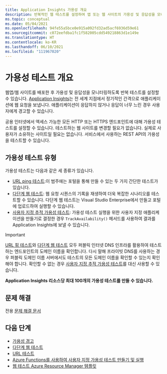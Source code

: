 ```yaml
---
title: Application Insights 가용성 개요
description: 반복적인 웹 테스트를 설정하여 앱 또는 웹 사이트의 가용성 및 응답성을 모니터링합니다.
ms.topic: conceptual
ms.date: 05/04/2021
ms.openlocfilehash: 94fe55a5bce0e915a092fd32ad5acf6936d59e61
ms.sourcegitcommit: c072eefdba1fc1f582005cdd549218863d1e149e
ms.translationtype: HT
ms.contentlocale: ko-KR
ms.lasthandoff: 06/10/2021
ms.locfileid: "111967020"
---
```

# <a name="availability-tests-overview"></a>가용성 테스트 개요

웹앱/웹 사이트를 배포한 후 가용성 및 응답성을 모니터링하도록 반복 테스트를 설정할 수 있습니다. [Application Insights](./app-insights-overview.md)는 전 세계 지점에서 정기적인 간격으로 애플리케이션에 웹 요청을 보냅니다. 애플리케이션이 응답하지 않거나 응답이 너무 느린 경우 사용자에게 경고할 수 있습니다.

공용 인터넷에서 액세스 가능한 모든 HTTP 또는 HTTPS 엔드포인트에 대해 가용성 테스트를 설정할 수 있습니다. 테스트하는 웹 사이트를 변경할 필요가 없습니다. 실제로 사용자가 소유하는 사이트일 필요는 없습니다. 서비스에서 사용하는 REST API의 가용성을 테스트할 수 있습니다.

## <a name="types-of-availability-tests"></a>가용성 테스트 유형

가용성 테스트는 다음과 같은 세 종류가 있습니다.

* [URL ping 테스트](monitor-web-app-availability.md):이 범주에는 포털을 통해 만들 수 있는 두 가지 간단한 테스트가 있습니다.
* [다단계 웹 테스트](availability-multistep.md): 웹 요청 시퀀스의 기록을 재생하여 더욱 복잡한 시나리오를 테스트할 수 있습니다. 다단계 웹 테스트는 Visual Studio Enterprise에서 만들고 포털에 업로드하여 실행할 수 있습니다.
* [사용자 지정 추적 가용성 테스트](/dotnet/api/microsoft.applicationinsights.telemetryclient.trackavailability): 가용성 테스트 실행을 위한 사용자 지정 애플리케이션을 만들기로 결정한 경우 `TrackAvailability()` 메서드를 사용하여 결과를 Application Insights에 보낼 수 있습니다.

> [!IMPORTANT]
> [URL 핑 테스트](monitor-web-app-availability.md)와 [다단계 웹 테스트](availability-multistep.md) 모두 퍼블릭 인터넷 DNS 인프라를 활용하여 테스트하는 엔드포인트의 도메인 이름을 확인합니다. 다시 말해 프라이빗 DNS를 사용하는 경우 퍼블릭 도메인 이름 서버에서도 테스트의 모든 도메인 이름을 확인할 수 있는지 확인해야 합니다. 확인할 수 없는 경우 [사용자 지정 추적 가용성 테스트](/dotnet/api/microsoft.applicationinsights.telemetryclient.trackavailability)를 대신 사용할 수 있습니다.

**Application Insights 리소스당 최대 100개의 가용성 테스트를 만들 수 있습니다.**

## <a name="troubleshooting"></a>문제 해결

전용 [문제 해결 문서](troubleshoot-availability.md)

## <a name="next-step"></a>다음 단계

* [가용성 경고](availability-alerts.md)
* [다단계 웹 테스트](availability-multistep.md)
* [URL 테스트](monitor-web-app-availability.md)
* [Azure Functions를 사용하여 사용자 지정 가용성 테스트 만들기 및 실행](availability-azure-functions.md)
* [웹 테스트 Azure Resource Manager 템플릿](/azure/templates/microsoft.insights/webtests?tabs=json)